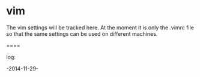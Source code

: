 vim
===

The vim settings will be tracked here.
At the moment it is only the .vimrc file so that the same settings can be used on different machines.


====

log:

-2014-11-29-
